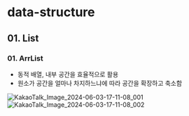 # data-structure

## 01. List

### 01. ArrList 

- 동적 배열, 내부 공간을 효율적으로 활용
- 원소가 공간을 얼마나 차지하느냐에 따라 공간을 확장하고 축소함 


![KakaoTalk_Image_2024-06-03-17-11-08_001](https://github.com/jongheonleee/data-structure/assets/87258372/ea7c8234-525d-45da-804a-20547e41d1c9)
![KakaoTalk_Image_2024-06-03-17-11-08_002](https://github.com/jongheonleee/data-structure/assets/87258372/126caa15-8a44-40ec-bffa-2e70f1ea3d30)

